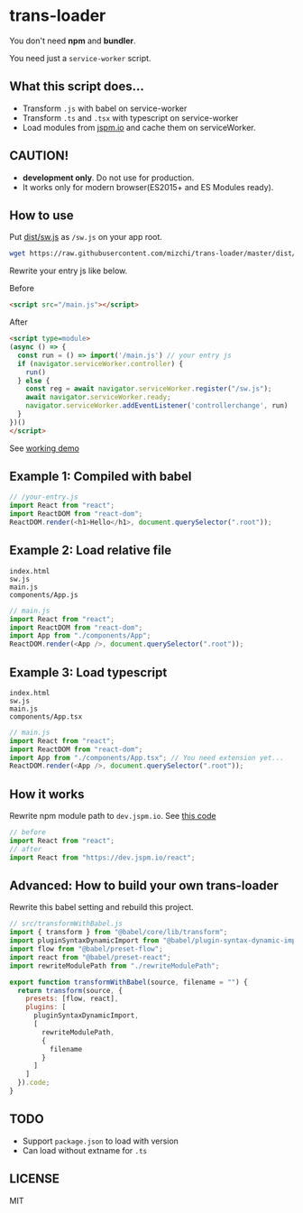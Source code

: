 # trans-loader

You don't need **npm** and **bundler**.

You need just a `service-worker` script.

## What this script does...

- Transform `.js` with babel on service-worker
- Transform `.ts` and `.tsx` with typescript on service-worker
- Load modules from [jspm.io](https://jspm.io) and cache them on serviceWorker.

## CAUTION!

- **development only**. Do not use for production.
- It works only for modern browser(ES2015+ and ES Modules ready).

## How to use

Put [dist/sw.js](/dist/sw.js) as `/sw.js` on your app root.

```sh
wget https://raw.githubusercontent.com/mizchi/trans-loader/master/dist/sw.js
```

Rewrite your entry js like below.

Before

```html
<script src="/main.js"></script>
```

After

```html
<script type=module>
(async () => {
  const run = () => import('/main.js') // your entry js
  if (navigator.serviceWorker.controller) {
    run()
  } else {
    const reg = await navigator.serviceWorker.register("/sw.js");
    await navigator.serviceWorker.ready;
    navigator.serviceWorker.addEventListener('controllerchange', run)
  }
})()
</script>
```

See [working demo](/demo)

## Example 1: Compiled with babel

```js
// /your-entry.js
import React from "react";
import ReactDOM from "react-dom";
ReactDOM.render(<h1>Hello</h1>, document.querySelector(".root"));
```

## Example 2: Load relative file

```
index.html
sw.js
main.js
components/App.js
```

```js
// main.js
import React from "react";
import ReactDOM from "react-dom";
import App from "./components/App";
ReactDOM.render(<App />, document.querySelector(".root"));
```

## Example 3: Load typescript

```
index.html
sw.js
main.js
components/App.tsx
```

```js
// main.js
import React from "react";
import ReactDOM from "react-dom";
import App from "./components/App.tsx"; // You need extension yet...
ReactDOM.render(<App />, document.querySelector(".root"));
```

## How it works

Rewrite npm module path to `dev.jspm.io`. See [this code](/src/rewriteModulePath.js)

```js
// before
import React from "react";
// after
import React from "https://dev.jspm.io/react";
```

## Advanced: How to build your own trans-loader

Rewrite this babel setting and rebuild this project.

```js
// src/transformWithBabel.js
import { transform } from "@babel/core/lib/transform";
import pluginSyntaxDynamicImport from "@babel/plugin-syntax-dynamic-import";
import flow from "@babel/preset-flow";
import react from "@babel/preset-react";
import rewriteModulePath from "./rewriteModulePath";

export function transformWithBabel(source, filename = "") {
  return transform(source, {
    presets: [flow, react],
    plugins: [
      pluginSyntaxDynamicImport,
      [
        rewriteModulePath,
        {
          filename
        }
      ]
    ]
  }).code;
}
```

## TODO

- Support `package.json` to load with version
- Can load without extname for `.ts`

## LICENSE

MIT
